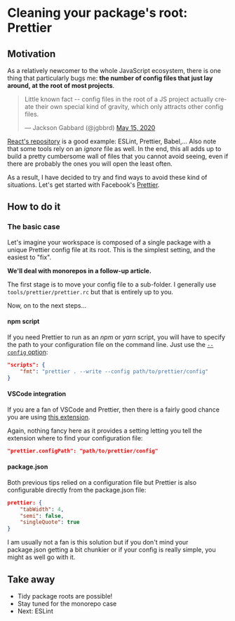 [//]: # "date 2020-05-01"
[//]: # "tags JavaScript, NodeJS, Prettier, VSCode"

# Cleaning your package's root: Prettier

## Motivation

As a relatively newcomer to the whole JavaScript ecosystem, there is one thing that particularly bugs me: **the number of config files that just lay around, at the root of most projects**.

<blockquote class="twitter-tweet"><p lang="en" dir="ltr">Little known fact -- config files in the root of a JS project actually create their own special kind of gravity, which only attracts other config files.</p>&mdash; Jackson Gabbard (@jgbbrd) <a href="https://twitter.com/jgbbrd/status/1261242168133464065?ref_src=twsrc%5Etfw">May 15, 2020</a></blockquote>

[React's repository](https://github.com/facebook/react) is a good example: ESLint, Prettier, Babel,... Also note that some tools rely on an *ignore* file as well. In the end, this all adds up to build a pretty cumbersome wall of files that you cannot avoid seeing, even if there are probably the ones you will open the least often.

As a result, I have decided to try and find ways to avoid these kind of situations. Let's get started with Facebook's [Prettier](https://prettier.io).

## How to do it

### The basic case

Let's imagine your workspace is composed of a single package with a unique Prettier config file at its root. This is the simplest setting, and the easiest to "fix".

**We'll deal with monorepos in a follow-up article.**

The first stage is to move your config file to a sub-folder. I generally use `tools/prettier/prettier.rc` but that is entirely up to you.

Now, on to the next steps...

#### npm script

If you need Prettier to run as an _npm_ or _yarn_ script, you will have to specify the path to your configuration file on the command line. Just use the [`--config` option](https://prettier.io/docs/en/cli.html#--find-config-path-and---config):

```json
"scripts": {
	"fmt": "prettier . --write --config path/to/prettier/config"
}
```

#### VSCode integration

If you are a fan of VSCode and Prettier, then there is a fairly good chance you are using [this extension](https://marketplace.visualstudio.com/items?itemName=esbenp.prettier-vscode).

Again, nothing fancy here as it provides a setting letting you tell the extension where to find your configuration file:

```json
"prettier.configPath": "path/to/prettier/config"
```

#### package.json

Both previous tips relied on a configuration file but Prettier is also configurable directly from the package.json file:

```json
prettier: {
	"tabWidth": 4,
	"semi": false,
	"singleQuote": true
}
```

I am usually not a fan is this solution but if you don't mind your package.json getting a bit chunkier or if your config is really simple, you might as well go with it.

## Take away

-   Tidy package roots are possible!
-   Stay tuned for the monorepo case
-   Next: ESLint
